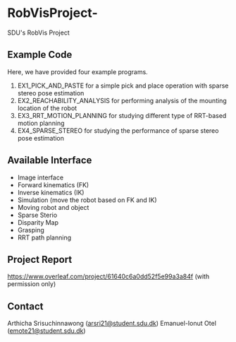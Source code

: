 # RobVisProject-
SDU's RobVis Project

## Example Code
Here, we have provided four example programs.
1. EX1_PICK_AND_PASTE for a simple pick and place operation with sparse stereo pose estimation
2. EX2_REACHABILITY_ANALYSIS for performing analysis of the mounting location of the robot
3. EX3_RRT_MOTION_PLANNING for studying different type of RRT-based motion planning
4. EX4_SPARSE_STEREO for studying the performance of sparse stereo pose estimation

## Available Interface
- Image interface
- Forward kinematics (FK)
- Inverse kinematics (IK)
- Simulation (move the robot based on FK and IK)
- Moving robot and object
- Sparse Sterio
- Disparity Map
- Grasping
- RRT path planning

## Project Report
https://www.overleaf.com/project/61640c6a0dd52f5e99a3a84f
(with permission only)


## Contact
Arthicha Srisuchinnawong (arsri21@student.sdu.dk)
Emanuel-Ionut Otel (emote21@student.sdu.dk)